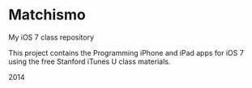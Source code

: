Matchismo
=========

My iOS 7 class repository

This project contains the Programming iPhone and iPad apps for iOS 7 using the free Stanford iTunes U class materials.

2014
